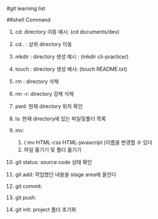 #git learning list

##shell Command

1. cd: directory 이동 예시: (cd documents/dev)

2. cd.. : 상위 directory 이동

3. mkdir : directory 생성 예시 : (mkdir cli-practice/)

4. touch : directory 생성 예시: (touch README.txt)

5. rm : directory 삭제

6. rm -r: directory 강제 삭제

7. pwd: 현재 directory 위치 확인

8. ls: 현재 directory에 있는 파일및폴더 목록

9. mv: 
	1. ( mv HTML-css HTML-javascript )이름을 변경할 수 있다
	2. 파일 옮기기 및 폴더 옮기기

10. git status: source code 상태 확인

11. git add: 작업했던 내용을 stage area에 올린다

12. git commit: 

13. git push:

13. git init: project 폴더 초기화


